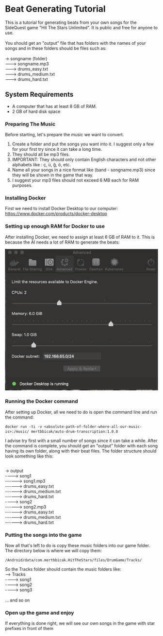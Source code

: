 # Beat Generating Tutorial

This is a tutorial for generating beats from your own songs for the SideQuest game "Hit The Stars Unlimited". It is public and free for anyone to use. 
<br><br>
You should get an "output" file that has folders with the names of your songs and in these folders should be files such as:
<br><br>
-> songname (folder)
<br>
---> songname.mp3
<br>
---> drums_easy.txt
<br>
---> drums_medium.txt
<br>
---> drums_hard.txt
<br>

## System Requirements

- A computer that has at least 8 GB of RAM.
- 2 GB of hard disk space

### Preparing The Music

Before starting, let's prepare the music we want to convert.

1) Create a folder and put the songs you want into it. I suggest only a few for your first try since it can take a long time.
2) They should all be mp3 files.
3) IMPORTANT: They should only contain English characters and not other alphabets like : ç, ü, ğ, ö, etc.
4) Name all your songs in a nice format like (band - songname.mp3) since they will be shown in the game that way.
5) I suggest your mp3 files should not exceed 6 MB each for RAM purposes.

### Installing Docker

First we need to install Docker Desktop to our computer:
<br>
https://www.docker.com/products/docker-desktop

### Setting up enough RAM for Docker to use

After installing Docker, we need to assign at least 6 GB of RAM to it. This is because the AI needs a lot of RAM to generate the beats:

![Alt text](dockerSettings.png?raw=true)

### Running the Docker command

After setting up Docker, all we need to do is open the command line and run the command:
```
docker run -ti -v <absolute-path-of-folder-where-all-our-music-is>:/music/ mertbbicak/auto-drum-transcription:1.0.0
```
I advise try first with a small number of songs since it can take a while. After the command is complete, you should get an "output" folder with each song having its own folder, along with their beat files. The folder structure should look something like this:
<br><br>

-> output
<br>
----> song1
<br>
------> song1.mp3
<br>
------> drums_easy.txt
<br>
------> drums_medium.txt
<br>
------> drums_hard.txt
<br>
----> song2
<br>
------> song2.mp3
<br>
------> drums_easy.txt
<br>
------> drums_medium.txt
<br>
------> drums_hard.txt

### Putting the songs into the game

Now all that's left to do is copy these music folders into our game folder. The directory below is where we will copy them:
```
/Android/data/com.mertbbicak.HitTheStars/files/DrumGame/Tracks/
```
So the Tracks folder should contain the music folders like:
<br>
--> Tracks
<br>
----> song1
<br>
----> song2
<br>
----> song3
<br>
<br>
... and so on

### Open up the game and enjoy

If everything is done right, we will see our own songs in the game with star prefixes in front of them
